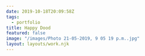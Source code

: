 ```yaml
---
date: 2019-10-18T20:09:58Z
tags:
  - portfolio
title: Happy Dood
featured: false
image: "/images/Photo 21-05-2019, 9 05 19 p.m..jpg"
layout: layouts/work.njk
---
```

